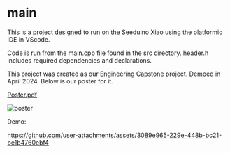 # main

This is a project designed to run on the Seeduino Xiao using the platformio IDE in VScode.

Code is run from the main.cpp file found in the src directory. header.h includes required dependencies and declarations.

This project was created as our Engineering Capstone project. Demoed in April 2024. Below is our poster for it.

[Poster.pdf](https://github.com/user-attachments/files/19558804/7a5b42b9-e6fa-49e7-b24f-a5b83d1cac19.pdf)

![poster](https://github.com/user-attachments/assets/619c55f8-a410-477c-9756-217ba2e48180)

Demo:

https://github.com/user-attachments/assets/3089e965-229e-448b-bc21-be1b4760ebf4



